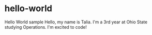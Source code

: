 # hello-world
Hello World sample 
Hello, my name is Talia. I'm a 3rd year at Ohio State studying Operations. I'm excited to code! 
